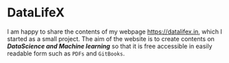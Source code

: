 # DataLifeX
I am happy to share the contents of my webpage <https://datalifex.in>, which I started as a small project. The aim of the website is to create contents on ***DataScience and Machine learning*** so that it is free accessible in easily readable form such as `PDFs` and  `GitBooks`. 


